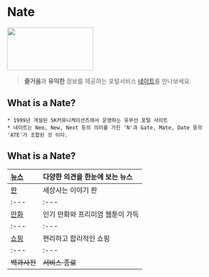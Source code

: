 # Nate 
<img src="https://img1.daumcdn.net/thumb/R800x0/?scode=mtistory2&fname=https%3A%2F%2Fk.kakaocdn.net%2Fdn%2FTyLPc%2Fbtqw8B8756m%2FBsp5Vk1DqASQiCNbCpMhck%2Fimg.jpg" width="200" height="100">

> **즐거움**과 **유익한** 정보를 제공하는 포털서비스 [네이트](www.nate.com"네이트")를 만나보세요.



## What is a Nate?
```
* 1999년 개설된 SK커뮤니케이션즈에서 운영하는 유무선 포털 사이트
* 네이트는 Neo, New, Next 등의 의미를 가진 'N'과 Gate, Mate, Date 등의 'ATE'가 조합된 것 이다.
```

## What is a Nate?
[뉴스](www.news.nate.com"뉴스")|다양한 의견을 한눈에 보는 뉴스
|:---|:---|
[판](https://pann.nate.com/"판")|세상사는 이야기 판
:---|:---
[만화](https://comics.nate.com/main/"만화")|인기 만화와 프리미엄 웹툰이 가득
|:---|:---|
[쇼핑](https://shopping.nate.com/#!top"쇼핑")|편리하고 합리적인 쇼핑
|:---|:---|
~~백과사전~~|~~서비스 종료~~
